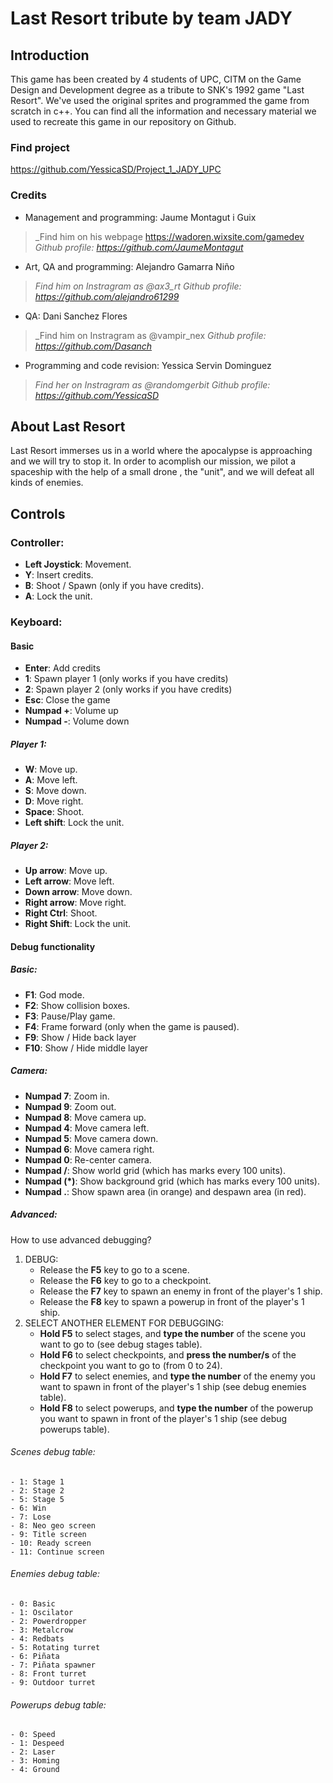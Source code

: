 ﻿# Last Resort tribute by team JADY

## Introduction
This game has been created by 4 students of UPC, CITM on the Game Design and Development degree as a tribute to SNK's 1992 game "Last Resort".
We've used the original sprites and programmed the game from scratch in c++.
You can find all the information and necessary material we used to recreate this game in our repository on Github.

### Find project
https://github.com/YessicaSD/Project_1_JADY_UPC

### Credits
- Management and programming: Jaume Montagut i Guix
> _Find him on his webpage https://wadoren.wixsite.com/gamedev
> _Github profile: https://github.com/JaumeMontagut_

- Art, QA and programming: Alejandro Gamarra Niño
> _Find him on Instragram as @ax3_rt_
> _Github profile: https://github.com/alejandro61299_

- QA: Dani Sanchez Flores
> _Find him on Instragram as @vampir_nex
> _Github profile: https://github.com/Dasanch_

- Programming and code revision: Yessica Servin Dominguez          
> _Find her on Instragram as @randomgerbit_
> _Github profile: https://github.com/YessicaSD_

## About Last Resort
Last Resort immerses us in a world where the apocalypse is approaching and we will try to stop it.
In order to acomplish our mission, we pilot a spaceship with the help of a small drone , the "unit",
and we will defeat all kinds of enemies.

## Controls
### Controller:
- **Left Joystick**: Movement.
- **Y**: Insert credits.
- **B**: Shoot / Spawn (only if you have credits).
- **A**: Lock the unit.

### Keyboard:
#### Basic
- **Enter**: Add credits
- **1**: Spawn player 1 (only works if you have credits)
- **2**: Spawn player 2 (only works if you have credits)
- **Esc**: Close the game
- **Numpad +**: Volume up
- **Numpad -**: Volume down

##### Player 1:
- **W**: Move up.
- **A**: Move left.
- **S**: Move down.
- **D**: Move right.
- **Space**: Shoot.
- **Left shift**: Lock the unit.

##### Player 2:
- **Up arrow**: Move up.
- **Left arrow**: Move left.
- **Down arrow**: Move down.
- **Right arrow**: Move right.
- **Right Ctrl**: Shoot.
- **Right Shift**: Lock the unit.

#### Debug functionality
##### Basic:
- **F1**: God mode.
- **F2**: Show collision boxes.
- **F3**: Pause/Play game.
- **F4**: Frame forward (only when the game is paused).
- **F9**: Show / Hide back layer
- **F10**: Show / Hide middle layer

##### Camera:
- **Numpad 7**: Zoom in.
- **Numpad 9**: Zoom out.
- **Numpad 8**: Move camera up.
- **Numpad 4**: Move camera left.
- **Numpad 5**: Move camera down.
- **Numpad 6**: Move camera right.
- **Numpad 0**: Re-center camera.
- **Numpad /**: Show world grid (which has marks every 100 units).
- **Numpad (*)**: Show background grid (which has marks every 100 units).
- **Numpad .**: Show spawn area (in orange) and despawn area (in red).

##### Advanced:
How to use advanced debugging?
1. DEBUG:
   - Release the **F5** key to go to a scene.
   - Release the **F6** key to go to a checkpoint.
   - Release the **F7** key to spawn an enemy in front of the player's 1 ship.
   - Release the **F8** key to spawn a powerup in front of the player's 1 ship.
2. SELECT ANOTHER ELEMENT FOR DEBUGGING:
   - **Hold F5** to select stages, and **type the number** of the scene you want to go to (see debug stages table).
   - **Hold F6** to select checkpoints, and **press the number/s** of the checkpoint you want to go to (from 0 to 24).
   - **Hold F7** to select enemies, and **type the number** of the enemy you want to spawn in front of the player's 1 ship (see debug enemies table).
   - **Hold F8** to select powerups, and **type the number** of the powerup you want to spawn in front of the player's 1 ship (see debug powerups table).

###### Scenes debug table:
	- 1: Stage 1
	- 2: Stage 2
	- 5: Stage 5
	- 6: Win
	- 7: Lose
	- 8: Neo geo screen
	- 9: Title screen
	- 10: Ready screen
	- 11: Continue screen

###### Enemies debug table:
	- 0: Basic
	- 1: Oscilator
	- 2: Powerdropper
	- 3: Metalcrow
	- 4: Redbats
	- 5: Rotating turret
	- 6: Piñata
	- 7: Piñata spawner
	- 8: Front turret
	- 9: Outdoor turret

###### Powerups debug table:
	- 0: Speed
	- 1: Despeed
	- 2: Laser
	- 3: Homing
	- 4: Ground
